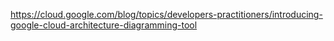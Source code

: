 https://cloud.google.com/blog/topics/developers-practitioners/introducing-google-cloud-architecture-diagramming-tool